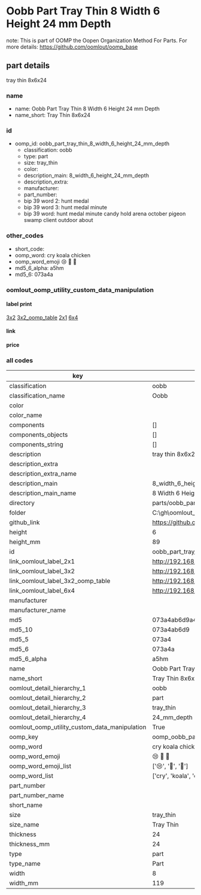 # Oobb Part Tray Thin 8 Width 6 Height 24 mm Depth  

note: This is part of OOMP the Oopen Organization Method For Parts. For more details: https://github.com/oomlout/oomp_base

##  part details
  



tray thin 8x6x24



### name
* name: Oobb Part Tray Thin 8 Width 6 Height 24 mm Depth
* name_short: Tray Thin 8x6x24 
### id
* oomp_id: oobb_part_tray_thin_8_width_6_height_24_mm_depth
  * classification: oobb
  * type: part
  * size: tray_thin
  * color: 
  * description_main: 8_width_6_height_24_mm_depth
  * description_extra: 
  * manufacturer: 
  * part_number: 
  * bip 39 word 2: hunt medal
  * bip 39 word 3: hunt medal minute
  * bip 39 word: hunt medal minute candy hold arena october pigeon swamp client outdoor about

### other_codes
* short_code: 
* oomp_word: cry koala chicken
* oomp_word_emoji :cry: :koala: :chicken:
* md5_6_alpha: a5hm
* md5_6: 073a4a






### oomlout_oomp_utility_custom_data_manipulation
#### label print
[3x2](http://192.168.1.245:1112/?label=oomp%20a5hm)
[3x2_oomp_table](http://192.168.1.108:1112/?label=oomp%20a5hm)
[2x1](http://192.168.1.242:1112/?label=oomp%20a5hm)
[6x4](http://192.168.1.55:1112/?label=oomp%20a5hm)    

#### link

                              

#### price







### all codes 
| key | value |  
| --- | --- |  
| classification | oobb |  
| classification_name | Oobb |  
| color |  |  
| color_name |  |  
| components | [] |  
| components_objects | [] |  
| components_string | [] |  
| description | tray thin 8x6x24 |  
| description_extra |  |  
| description_extra_name |  |  
| description_main | 8_width_6_height_24_mm_depth |  
| description_main_name | 8 Width 6 Height 24 mm Depth |  
| directory | parts/oobb_part_tray_thin_8_width_6_height_24_mm_depth |  
| folder | C:\gh\oomlout_oobb_version_4_generated_parts\parts\oobb_part_tray_thin_8_width_6_height_24_mm_depth |  
| github_link | https://github.com/oomlout/oomlout_oomp_part_src/tree/main/parts/oobb_part_tray_thin_8_width_6_height_24_mm_depth |  
| height | 6 |  
| height_mm | 89 |  
| id | oobb_part_tray_thin_8_width_6_height_24_mm_depth |  
| link_oomlout_label_2x1 | http://192.168.1.242:1112/?label=oomp%20a5hm |  
| link_oomlout_label_3x2 | http://192.168.1.245:1112/?label=oomp%20a5hm |  
| link_oomlout_label_3x2_oomp_table | http://192.168.1.108:1112/?label=oomp%20a5hm |  
| link_oomlout_label_6x4 | http://192.168.1.55:1112/?label=oomp%20a5hm |  
| manufacturer |  |  
| manufacturer_name |  |  
| md5 | 073a4ab6d9a4b3202db642151aa2937b |  
| md5_10 | 073a4ab6d9 |  
| md5_5 | 073a4 |  
| md5_6 | 073a4a |  
| md5_6_alpha | a5hm |  
| name | Oobb Part Tray Thin 8 Width 6 Height 24 mm Depth |  
| name_short | Tray Thin 8x6x24  |  
| oomlout_detail_hierarchy_1 | oobb |  
| oomlout_detail_hierarchy_2 | part |  
| oomlout_detail_hierarchy_3 | tray_thin |  
| oomlout_detail_hierarchy_4 | 24_mm_depth |  
| oomlout_oomp_utility_custom_data_manipulation | True |  
| oomp_key | oomp_oobb_part_tray_thin_8_width_6_height_24_mm_depth |  
| oomp_word | cry koala chicken |  
| oomp_word_emoji | :cry: :koala: :chicken: |  
| oomp_word_emoji_list | [':cry:', ':koala:', ':chicken:'] |  
| oomp_word_list | ['cry', 'koala', 'chicken'] |  
| part_number |  |  
| part_number_name |  |  
| short_name |  |  
| size | tray_thin |  
| size_name | Tray Thin |  
| thickness | 24 |  
| thickness_mm | 24 |  
| type | part |  
| type_name | Part |  
| width | 8 |  
| width_mm | 119 |  
